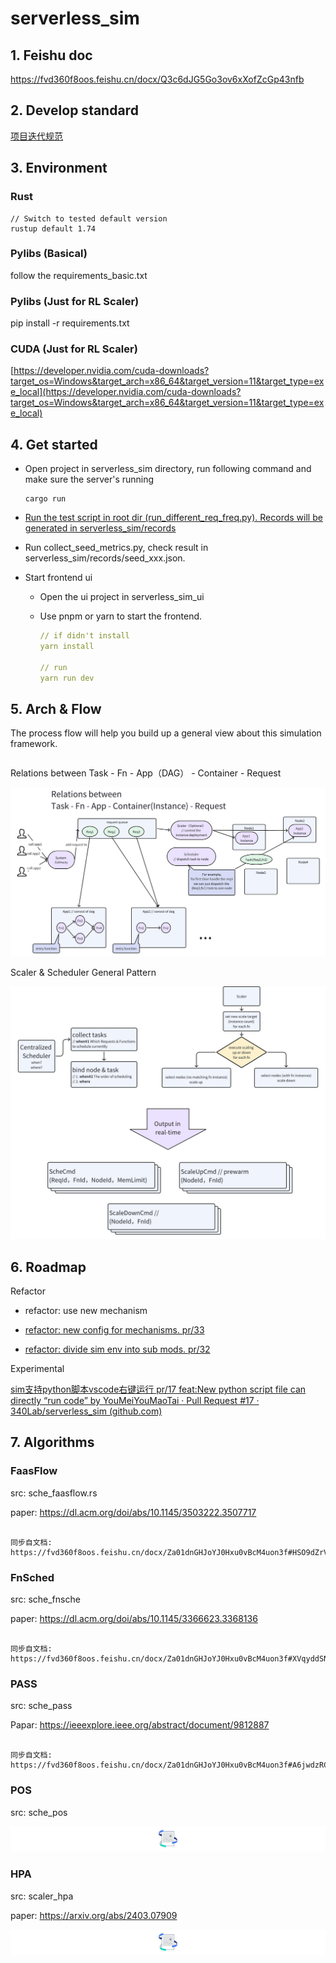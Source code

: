 # serverless_sim

## 1. Feishu doc

https://fvd360f8oos.feishu.cn/docx/Q3c6dJG5Go3ov6xXofZcGp43nfb

## 2. Develop standard

[项目迭代规范](https://fvd360f8oos.feishu.cn/wiki/PwQQwjt3liLWcXkoO1McqQrEnHb)

## 3. Environment

### Rust

``` Plaintext
// Switch to tested default version
rustup default 1.74
 ```

### Pylibs (Basical)

follow the requirements_basic.txt

### Pylibs (Just for RL Scaler)

pip install -r requirements.txt

### CUDA (Just for RL Scaler)

[https://developer.nvidia.com/cuda-downloads?target_os=Windows&target_arch=x86_64&target_version=11&target_type=exe_local](https://developer.nvidia.com/cuda-downloads?target_os=Windows&target_arch=x86_64&target_version=11&target_type=exe_local)

## 4. Get started

- Open project in serverless_sim directory, run following command and make sure the server's running

    ``` Plaintext
    cargo run
     ```

- [Run the test script in root dir (run_different_req_freq.py). Records will be generated in serverless_sim/records](https://github.com/340Lab/serverless_sim/blob/main/run_different_req_freq.py)

- Run collect_seed_metrics.py, check result in serverless_sim/records/seed_xxx.json.

- Start frontend ui

    - Open the ui project in serverless_sim_ui

    - Use pnpm or yarn to start the frontend.

        ``` YAML
        // if didn't install
        yarn install
        
        // run
        yarn run dev
         ```

## 5. Arch & Flow

The process flow will help you build up a general view about this simulation framework.

``` 
 ```

Relations between Task - Fn - App（DAG） - Container - Request

![图片](img_jpeg/image2.jpeg)

Scaler & Scheduler General Pattern

![图片](img_jpeg/image3.jpeg)

## 6. Roadmap

Refactor

- refactor: use new mechanism

- [refactor: new config for mechanisms. pr/33](https://github.com/340Lab/serverless_sim/pull/33)

- [refactor: divide sim env into sub mods. pr/32](https://github.com/340Lab/serverless_sim/pull/32)

Experimental

[sim支持python脚本vscode右键运行 pr/17 feat:New python script file can directly “run code” by YouMeiYouMaoTai · Pull Request #17 · 340Lab/serverless_sim (github.com)](https://github.com/340Lab/serverless_sim/pull/17)

## 7. Algorithms

### FaasFlow

src: sche_faasflow.rs

paper: https://dl.acm.org/doi/abs/10.1145/3503222.3507717

``` 

同步自文档: https://fvd360f8oos.feishu.cn/docx/Za01dnGHJoYJ0Hxu0vBcM4uon3f#HSO9dZrVlszPyPbPSwvc4sLwnkb
 ```

### FnSched

src: sche_fnsche

paper: https://dl.acm.org/doi/abs/10.1145/3366623.3368136

``` 

同步自文档: https://fvd360f8oos.feishu.cn/docx/Za01dnGHJoYJ0Hxu0vBcM4uon3f#XVqyddSNSsKDVPbhsZJc5tdpnrb
 ```

### PASS

src: sche_pass

Papar: https://ieeexplore.ieee.org/abstract/document/9812887 

``` 

同步自文档: https://fvd360f8oos.feishu.cn/docx/Za01dnGHJoYJ0Hxu0vBcM4uon3f#A6jwdzRCSs4xj4b5lzscENNXnLb
 ```

### POS

src: sche_pos

![图片](img_jpeg/image4.jpeg)

### HPA

src: scaler_hpa

paper: https://arxiv.org/abs/2403.07909

![图片](img_jpeg/image4.jpeg)

